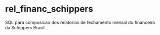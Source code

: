 # rel_financ_schippers
SQL para composicao dos relatorios de fechamento mensal do financeiro da Schippers Brasil
